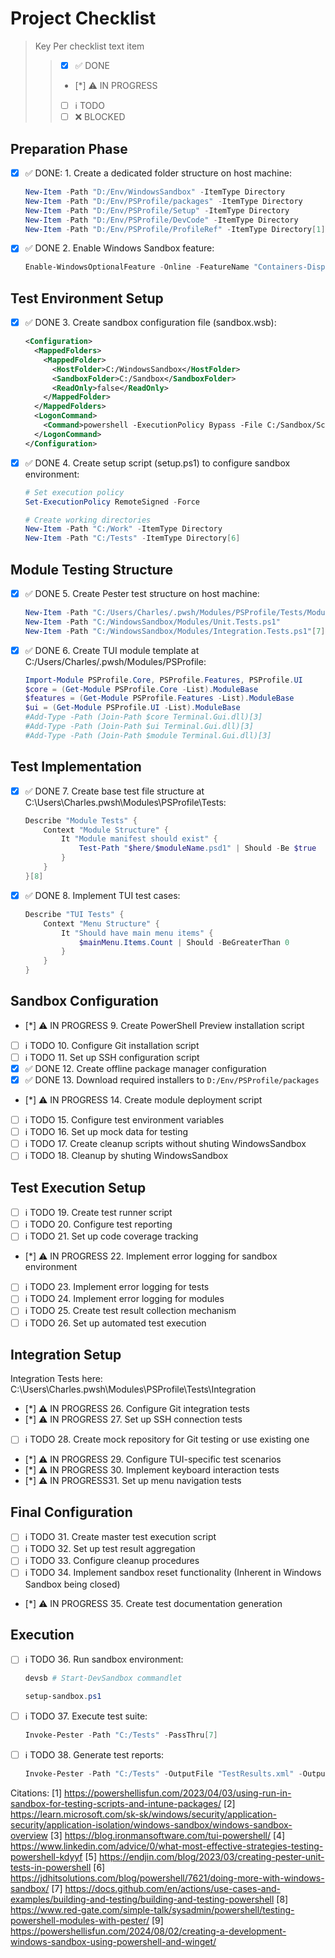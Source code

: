 <!-- markdownlint-disable MD012 MD022 MD024 MD029 MD031 MD032 MD034  -->

# Project Checklist

> Key Per checklist text item
>> - [x] ✅ DONE
>> - [*] ⚠️ IN PROGRESS
>> - [ ] ℹ️ TODO
>> - [ ] ❌ BLOCKED

## Preparation Phase

- [x] ✅ DONE: 1. Create a dedicated folder structure on host machine:
   ```powershell
   New-Item -Path "D:/Env/WindowsSandbox" -ItemType Directory
   New-Item -Path "D:/Env/PSProfile/packages" -ItemType Directory
   New-Item -Path "D:/Env/PSProfile/Setup" -ItemType Directory
   New-Item -Path "D:/Env/PSProfile/DevCode" -ItemType Directory
   New-Item -Path "D:/Env/PSProfile/ProfileRef" -ItemType Directory[1]
   ```

- [x] ✅ DONE 2. Enable Windows Sandbox feature:
   ```powershell
   Enable-WindowsOptionalFeature -Online -FeatureName "Containers-DisposableClientVM" -All[2]
   ```

## Test Environment Setup
- [x] ✅ DONE 3. Create sandbox configuration file (sandbox.wsb):
   ```xml
   <Configuration>
     <MappedFolders>
       <MappedFolder>
         <HostFolder>C:/WindowsSandbox</HostFolder>
         <SandboxFolder>C:/Sandbox</SandboxFolder>
         <ReadOnly>false</ReadOnly>
       </MappedFolder>
     </MappedFolders>
     <LogonCommand>
       <Command>powershell -ExecutionPolicy Bypass -File C:/Sandbox/Scripts/setup.ps1</Command>
     </LogonCommand>
   </Configuration>
   ```

- [x] ✅ DONE 4. Create setup script (setup.ps1) to configure sandbox environment:
   ```powershell
   # Set execution policy
   Set-ExecutionPolicy RemoteSigned -Force

   # Create working directories
   New-Item -Path "C:/Work" -ItemType Directory
   New-Item -Path "C:/Tests" -ItemType Directory[6]
   ```

## Module Testing Structure
- [x] ✅ DONE 5. Create Pester test structure on host machine:
   ```powershell
   New-Item -Path "C:/Users/Charles/.pwsh/Modules/PSProfile/Tests/ModuleName.Tests.ps1"
   New-Item -Path "C:/WindowsSandbox/Modules/Unit.Tests.ps1"
   New-Item -Path "C:/WindowsSandbox/Modules/Integration.Tests.ps1"[7]
   ```

- [x] ✅ DONE 6. Create TUI module template at C:/Users/Charles/.pwsh/Modules/PSProfile:
   ```powershell
   Import-Module PSProfile.Core, PSProfile.Features, PSProfile.UI
   $core = (Get-Module PSProfile.Core -List).ModuleBase
   $features = (Get-Module PSProfile.Features -List).ModuleBase
   $ui = (Get-Module PSProfile.UI -List).ModuleBase
   #Add-Type -Path (Join-Path $core Terminal.Gui.dll)[3]
   #Add-Type -Path (Join-Path $ui Terminal.Gui.dll)[3]
   #Add-Type -Path (Join-Path $module Terminal.Gui.dll)[3]
   ```

## Test Implementation
- [x] ✅ DONE  7. Create base test file structure at C:\Users\Charles\.pwsh\Modules\PSProfile\Tests:
   ```powershell
   Describe "Module Tests" {
       Context "Module Structure" {
           It "Module manifest should exist" {
               Test-Path "$here/$moduleName.psd1" | Should -Be $true
           }
       }
   }[8]
   ```

- [x] ✅ DONE 8. Implement TUI test cases:
   ```powershell
   Describe "TUI Tests" {
       Context "Menu Structure" {
           It "Should have main menu items" {
               $mainMenu.Items.Count | Should -BeGreaterThan 0
           }
       }
   }
   ```

## Sandbox Configuration
- [*] ⚠️ IN PROGRESS 9. Create PowerShell Preview installation script
- [ ] ℹ️ TODO 10. Configure Git installation script
- [ ] ℹ️ TODO 11. Set up SSH configuration script
- [x] ✅ DONE 12. Create offline package manager configuration
- [x] ✅ DONE 13. Download required installers to `D:/Env/PSProfile/packages`
- [*] ⚠️ IN PROGRESS 14. Create module deployment script
- [ ] ℹ️ TODO 15. Configure test environment variables
- [ ] ℹ️ TODO 16. Set up mock data for testing
- [ ] ℹ️ TODO 17. Create cleanup scripts without shuting WindowsSandbox
- [ ] ℹ️ TODO 18. Cleanup by shuting WindowsSandbox

## Test Execution Setup
- [ ] ℹ️ TODO 19. Create test runner script
- [ ] ℹ️ TODO 20. Configure test reporting
- [ ] ℹ️ TODO 21. Set up code coverage tracking
- [*] ⚠️ IN PROGRESS 22. Implement error logging for sandbox environment
- [ ] ℹ️ TODO 23. Implement error logging for tests
- [ ] ℹ️ TODO 24. Implement error logging for modules
- [ ] ℹ️ TODO 25. Create test result collection mechanism
- [ ] ℹ️ TODO 26. Set up automated test execution

## Integration Setup
Integration Tests here: C:\Users\Charles\.pwsh\Modules\PSProfile\Tests\Integration

- [*] ⚠️ IN PROGRESS 26. Configure Git integration tests
- [*] ⚠️ IN PROGRESS 27. Set up SSH connection tests
- [ ] ℹ️ TODO 28. Create mock repository for Git testing or use existing one
- [*] ⚠️ IN PROGRESS 29. Configure TUI-specific test scenarios
- [*] ⚠️ IN PROGRESS 30. Implement keyboard interaction tests
- [*] ⚠️ IN PROGRESS31. Set up menu navigation tests

## Final Configuration
- [ ] ℹ️ TODO 31. Create master test execution script
- [ ] ℹ️ TODO 32. Set up test result aggregation
- [ ] ℹ️ TODO 33. Configure cleanup procedures
- [ ] ℹ️ TODO 34. Implement sandbox reset functionality (Inherent in Windows Sandbox being closed)
- [*] ⚠️ IN PROGRESS 35. Create test documentation generation

## Execution
- [ ] ℹ️ TODO 36. Run sandbox environment:

   ```powershell
   devsb # Start-DevSandbox commandlet
   ```


   ```powershell
   setup-sandbox.ps1
   ```

- [ ] ℹ️ TODO 37. Execute test suite:
   ```powershell
   Invoke-Pester -Path "C:/Tests" -PassThru[7]
   ```

- [ ] ℹ️ TODO 38. Generate test reports:
   ```powershell
   Invoke-Pester -Path "C:/Tests" -OutputFile "TestResults.xml" -OutputFormat NUnitXml[5]
   ```



Citations: [1] https://powershellisfun.com/2023/04/03/using-run-in-sandbox-for-testing-scripts-and-intune-packages/ [2]
https://learn.microsoft.com/sk-sk/windows/security/application-security/application-isolation/windows-sandbox/windows-sandbox-overview
[3] https://blog.ironmansoftware.com/tui-powershell/ [4]
https://www.linkedin.com/advice/0/what-most-effective-strategies-testing-powershell-kdyyf [5]
https://endjin.com/blog/2023/03/creating-pester-unit-tests-in-powershell [6]
https://jdhitsolutions.com/blog/powershell/7621/doing-more-with-windows-sandbox/ [7]
https://docs.github.com/en/actions/use-cases-and-examples/building-and-testing/building-and-testing-powershell [8]
https://www.red-gate.com/simple-talk/sysadmin/powershell/testing-powershell-modules-with-pester/ [9]
https://powershellisfun.com/2024/08/02/creating-a-development-windows-sandbox-using-powershell-and-winget/
